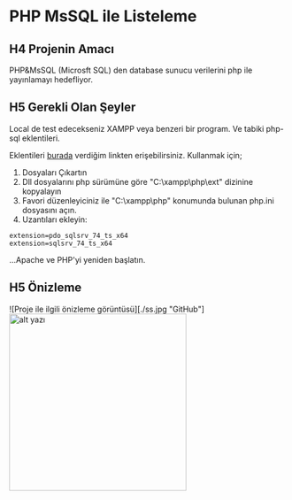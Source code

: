 # PHP MsSQL ile Listeleme

## H4 Projenin Amacı

PHP&MsSQL (Microsft SQL) den database sunucu verilerini php ile yayınlamayı hedefliyor.

## H5 Gerekli Olan Şeyler

Local de test edecekseniz XAMPP veya benzeri bir program. Ve tabiki php-sql eklentileri.


Eklentileri [burada](https://download.microsoft.com/download/f/4/d/f4d95d48-74ae-4d72-a602-02145a5f29c8/SQLSRV510.ZIP) verdiğim linkten erişebilirsiniz.
Kullanmak için; 

1. Dosyaları Çıkartın
2. Dll dosyalarını php sürümüne göre "C:\xampp\php\ext\" dizinine kopyalayın
3. Favori düzenleyiciniz ile "C:\xampp\php\" konumunda bulunan php.ini dosyasını açın.
4. Uzantıları ekleyin:
```
extension=pdo_sqlsrv_74_ts_x64 
extension=sqlsrv_74_ts_x64
```
...Apache ve PHP'yi yeniden başlatın.


## H5 Önizleme

![Proje ile ilgili önizleme görüntüsü][./ss.jpg "GitHub"]
<img src="./assets/image_unsplash.jpg" alt="alt yazı" width="320">
